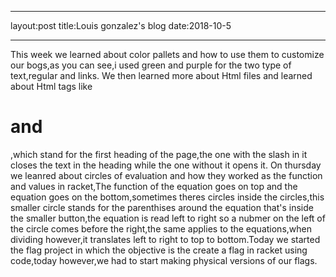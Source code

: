 _ _ _
layout:post
title:Louis gonzalez's blog
date:2018-10-5
- - -

This week we learned about color pallets and how to use them to customize our bogs,as you can see,i used green and purple for the two type of text,regular and links. We then learned more about Html files and learned about Html tags like <h1> and </h1>,which stand for the first heading of the page,the one  with the slash in it closes the text in the heading while the one without it opens it. On thursday we leanred about circles of evaluation and how they worked as the function and values in racket,The function of the equation goes on top and the equation goes on the bottom,sometimes theres circles inside the circles,this smaller circle stands for the parenthises around the equation that's inside the smaller button,the equation is read left to right so a nubmer on the left of the circle comes before the right,the same applies to the equations,when dividing however,it translates left to right to top to bottom.Today we started the flag project in which the objective is the create a flag in racket using code,today however,we had to start making physical versions of our flags.
